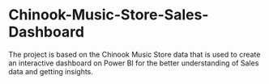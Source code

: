 # Chinook-Music-Store-Sales-Dashboard
The project is based on the Chinook Music Store data that is used to create an interactive dashboard on Power BI for the better understanding of Sales data and getting insights.
